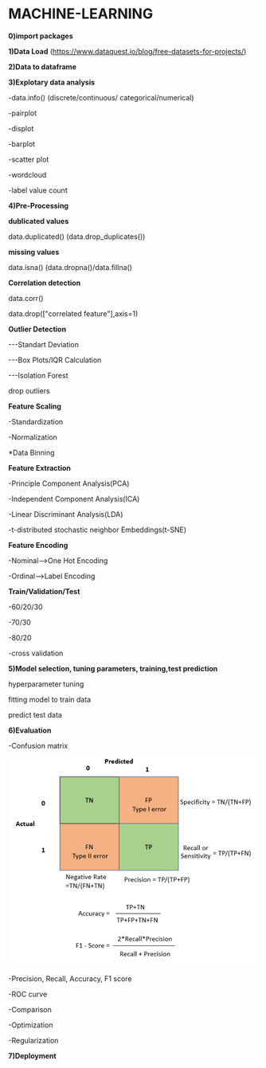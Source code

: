 # MACHINE-LEARNING

**0)import packages**

**1)Data Load** (https://www.dataquest.io/blog/free-datasets-for-projects/)

**2)Data to dataframe**

**3)Explotary data analysis**

-data.info() (discrete/continuous/ categorical/numerical)

-pairplot

-displot

-barplot

-scatter plot

-wordcloud

-label value count

**4)Pre-Processing**

**dublicated values**

data.duplicated()  (data.drop_duplicates())

**missing values**

data.isna()  (data.dropna()/data.fillna()

**Correlation detection**

data.corr()

data.drop(["correlated feature"],axis=1)

**Outlier Detection**

---Standart Deviation

---Box Plots/IQR Calculation

---Isolation Forest

drop outliers

**Feature Scaling**

-Standardization

-Normalization

*Data Binning

**Feature Extraction**

-Principle Component Analysis(PCA)

-Independent Component Analysis(ICA)

-Linear Discriminant Analysis(LDA)

-t-distributed stochastic neighbor Embeddings(t-SNE)

**Feature Encoding**

-Nominal-->One Hot Encoding

-Ordinal-->Label Encoding

**Train/Validation/Test**

-60/20/30

-70/30

-80/20

-cross validation

**5)Model selection, tuning parameters, training,test prediction**

hyperparameter tuning

fitting model to train data

predict test data

**6)Evaluation**

-Confusion matrix

![](img/evaluationmetrics.png)

-Precision,  Recall, Accuracy, F1 score

-ROC curve

-Comparison

-Optimization

-Regularization

**7)Deployment**

